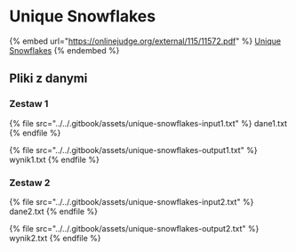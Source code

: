 # Unique Snowflakes

{% embed url="https://onlinejudge.org/external/115/11572.pdf" %}
[Unique Snowflakes](http://onlinejudge.org/index.php?option=com_onlinejudge&Itemid=8&category=24&page=show_problem&problem=2619)
{% endembed %}

## Pliki z danymi

### Zestaw 1

{% file src="../../.gitbook/assets/unique-snowflakes-input1.txt" %}
dane1.txt
{% endfile %}

{% file src="../../.gitbook/assets/unique-snowflakes-output1.txt" %}
wynik1.txt
{% endfile %}

### Zestaw 2

{% file src="../../.gitbook/assets/unique-snowflakes-input2.txt" %}
dane2.txt
{% endfile %}

{% file src="../../.gitbook/assets/unique-snowflakes-output2.txt" %}
wynik2.txt
{% endfile %}
